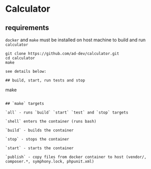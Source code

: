 # Calculator

## requirements

`docker` and `make` must be installed on host machine to build and run `calculator`

```
git clone https://github.com/ad-dev/calculator.git
cd calculator
make

see details below:

## build, start, run tests and stop

```
make
```

## `make` targets

`all` - runs `build` `start` `test` and `stop` targets

`shell` enters the container (runs bash)

`build` - builds the container

`stop` - stops the container

`start` - starts the container

`publish` - copy files from docker container to host (vendor/, composer.*, symphony.lock, phpunit.xml)
